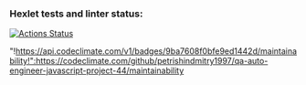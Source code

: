 ### Hexlet tests and linter status:
[![Actions Status](https://github.com/petrishindmitry1997/qa-auto-engineer-javascript-project-44/actions/workflows/hexlet-check.yml/badge.svg)](https://github.com/petrishindmitry1997/qa-auto-engineer-javascript-project-44/actions)

"!https://api.codeclimate.com/v1/badges/9ba7608f0bfe9ed1442d/maintainability!":https://codeclimate.com/github/petrishindmitry1997/qa-auto-engineer-javascript-project-44/maintainability
